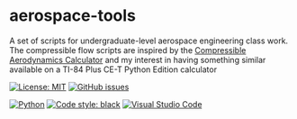 # aerospace-tools
A set of scripts for undergraduate-level aerospace engineering class work. The compressible flow scripts are inspired by the [Compressible Aerodynamics Calculator](http://www.dept.aoe.vt.edu/~devenpor/aoe3114/calc.html) and my interest in having something similar available on a TI-84 Plus CE-T Python Edition calculator

[![License: MIT](https://img.shields.io/github/license/rayjd1650/aerospace-tools?style=for-the-badge)](https://opensource.org/licenses/MIT)
[![GitHub issues](https://img.shields.io/github/issues/rayjd1650/aerospace-tools?style=for-the-badge)](https://github.com/raydemay/aerospace-tools/issues)

[![Python](https://img.shields.io/badge/python-3670A0?style=for-the-badge&logo=python&logoColor=ffdd54)](https://www.python.org/)
[![Code style: black](https://img.shields.io/badge/code%20style-black-000000.svg?style=for-the-badge)](https://github.com/psf/black)
[![Visual Studio Code](https://img.shields.io/badge/Visual%20Studio%20Code-0078d7.svg?style=for-the-badge&logo=visual-studio-code&logoColor=white)](https://code.visualstudio.com/)

